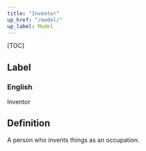 ```yaml
---
title: "Inventor"
up_href: "/model/"
up_label: Model
---
```


[TOC]

## Label

### English
Inventor


## Definition
A person who invents things as an occupation. 


    
